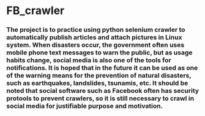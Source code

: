 # FB_crawler
### The project is to practice using python selenium crawler to automatically publish articles and attach pictures in Linux system. When disasters occur, the government often uses mobile phone text messages to warn the public, but as usage habits change, social media is also one of the tools for notifications. It is hoped that in the future it can be used as one of the warning means for the prevention of natural disasters, such as earthquakes, landslides, tsunamis, etc. It should be noted that social software such as Facebook often has security protools to prevent crawlers, so it is still necessary to crawl in social media for justifiable purpose and motivation.
